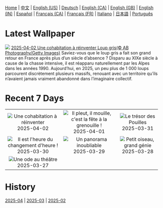 [Home](../README.md) | [中文](zh-CN.md) | [English (US)](en-US.md) | [Deutsch](de-DE.md) | [English (CA)](en-CA.md) | [English (GB)](en-GB.md) | [English (IN)](en-IN.md) | [Español](es-ES.md) | [Français (CA)](fr-CA.md) | [Français (FR)](fr-FR.md) | [Italiano](it-IT.md) | [日本語](ja-JP.md) | [Português](pt-BR.md)

# Latest Wallpaper
![](https://www.bing.com/th?id=OHR.WildWolf_FR-FR5843982312_UHD.jpg)
[2025-04-02 Une cohabitation à réinventer Loup gris(© AB Photography/Getty Images)](https://www.bing.com/th?id=OHR.WildWolf_FR-FR5843982312_UHD.jpg)
Saviez-vous que le loup gris a fait son grand retour en France après plus d’un siècle d’absence ? Disparu au XIXe siècle à cause de la chasse intensive, il est réapparu naturellement par les Alpes dans les années 1990. Aujourd’hui, en 2025, un peu plus de 1 000 loups parcourent discrètement plusieurs massifs, renouant avec un territoire qu’ils n’avaient jamais vraiment abandonné dans l’imaginaire collectif.

# Recent 7 Days
|  |  |  |
|:---:|:---:|:---:|
| ![](https://www.bing.com/th?id=OHR.WildWolf_FR-FR5843982312_400x240.jpg "Une cohabitation à réinventer") 2025-04-02 | ![](https://www.bing.com/th?id=OHR.TicanFrog_FR-FR5747392507_400x240.jpg "Il pleut, il mouille, c'est la fête à la grenouille !") 2025-04-01 | ![](https://www.bing.com/th?id=OHR.ItalyOstuni_FR-FR7585525322_400x240.jpg "Le trésor des Pouilles") 2025-03-31 |
| ![](https://www.bing.com/th?id=OHR.ItalyClock_FR-FR5009254968_400x240.jpg "Il est l'heure du changement d'heure !") 2025-03-30 | ![](https://www.bing.com/th?id=OHR.SydneyHarbour_FR-FR4894871663_400x240.jpg "Un panorama inoubliable") 2025-03-29 | ![](https://www.bing.com/th?id=OHR.NestingMonarch_FR-FR0368519818_400x240.jpg "Petit oiseau, grand génie") 2025-03-28 |
| ![](https://www.bing.com/th?id=OHR.OdeonAthens_FR-FR0023742153_400x240.jpg "Une ode au théâtre") 2025-03-27 |  |  |

# History
[2025-04](../archives/wallpaper/fr-FR/w_2025_04.md) | [2025-03](../archives/wallpaper/fr-FR/w_2025_03.md) | [2025-02](../archives/wallpaper/fr-FR/w_2025_02.md)

